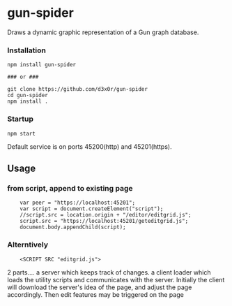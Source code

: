 
# gun-spider

Draws a dynamic graphic representation of a Gun graph database.

### Installation

```
npm install gun-spider

### or ###

git clone https://github.com/d3x0r/gun-spider
cd gun-spider
npm install .
```


### Startup

```
npm start
```

Default service is on ports 45200(http) and 45201(https).


## Usage

### from script, append to existing page

```
	var peer = "https://localhost:45201";
	var script = document.createElement("script");
	//script.src = location.origin + "/editor/editgrid.js";
	script.src = "https://localhost:45201/geteditgrid.js";
	document.body.appendChild(script);
```

### Alterntively

```
	<SCRIPT SRC "editgrid.js">
```





2 parts....
a server which keeps track of changes.
a client loader which loads the utility scripts and communicates with the server.
Initially the client will download the server's idea of the page, and adjust the page accordingly.
Then edit features may be triggered on the page 
